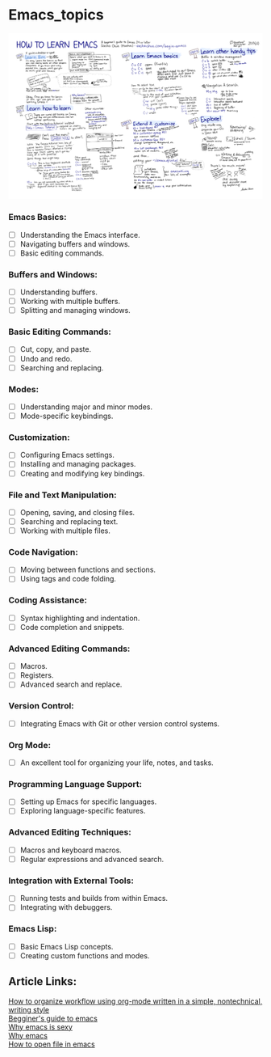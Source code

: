 # Emacs_topics
![How to learn mindmap](./How-to-Learn-Emacs-v2-Large.png)
### Emacs Basics:
- [ ] Understanding the Emacs interface.
- [ ] Navigating buffers and windows.
- [ ] Basic editing commands.
        
### Buffers and Windows:
- [ ] Understanding buffers.
- [ ] Working with multiple buffers.
- [ ] Splitting and managing windows.

### Basic Editing Commands:
- [ ] Cut, copy, and paste.
- [ ] Undo and redo.
- [ ] Searching and replacing.
        
### Modes:
- [ ] Understanding major and minor modes.
- [ ] Mode-specific keybindings.

### Customization:
- [ ] Configuring Emacs settings.
- [ ] Installing and managing packages.
- [ ] Creating and modifying key bindings.

### File and Text Manipulation:
- [ ] Opening, saving, and closing files.
- [ ] Searching and replacing text.
- [ ] Working with multiple files.

### Code Navigation:
- [ ] Moving between functions and sections.
- [ ] Using tags and code folding.

### Coding Assistance:
- [ ] Syntax highlighting and indentation.
- [ ] Code completion and snippets.
        
### Advanced Editing Commands:
- [ ] Macros.
- [ ] Registers.
- [ ] Advanced search and replace.

### Version Control:
- [ ] Integrating Emacs with Git or other version control systems.
        
### Org Mode:
- [ ] An excellent tool for organizing your life, notes, and tasks.

### Programming Language Support:
- [ ] Setting up Emacs for specific languages.
- [ ] Exploring language-specific features.

### Advanced Editing Techniques:
- [ ] Macros and keyboard macros.
- [ ] Regular expressions and advanced search.

### Integration with External Tools:
- [ ] Running tests and builds from within Emacs.
- [ ] Integrating with debuggers.

### Emacs Lisp:
- [ ] Basic Emacs Lisp concepts.
- [ ] Creating custom functions and modes.

## Article Links: 
[How to organize workflow using org-mode written in a simple, nontechnical, writing style](https://orgmode.org/worg/org-tutorials/org4beginners.html)\
[Begginer's guide to emacs](https://www.masteringemacs.org/article/beginners-guide-to-emacs)\
[Why emacs is sexy](https://emacs.sexy/)\
[Why emacs](https://batsov.com/articles/2011/11/19/why-emacs/)\
[How to open file in emacs](https://www.murilopereira.com/how-to-open-a-file-in-emacs/)
